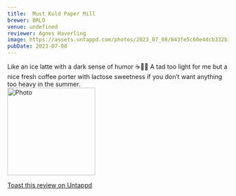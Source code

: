 ```yaml
---
title:  Must Kuld Paper Mill
brewer: BRLO
venue: undefined
reviewer: Agnes Haverling
image: https://assets.untappd.com/photos/2023_07_08/843fe5c60e4dcb332b1a7015a5c2e6af_200x200.jpg
pubDate: 2023-07-08
---
```


Like an ice latte with a dark sense of humor ☕️🥛🍺 
A tad too light for me but a nice fresh coffee porter with lactose sweetness if you don’t want anything too heavy in the summer.
						  <br />
						  <img height="200" width="200" src="https://assets.untappd.com/photos/2023_07_08/843fe5c60e4dcb332b1a7015a5c2e6af_200x200.jpg" alt="Photo">         
						
[Toast this review on Untappd](https://untappd.com/user/&#45;Spacebacon&#45;/checkin/1292052565)
